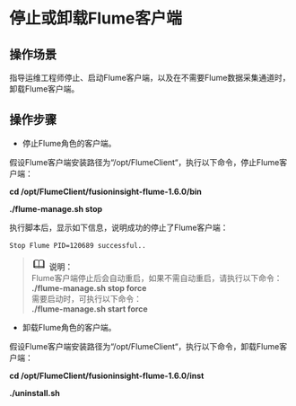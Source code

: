 # 停止或卸载Flume客户端<a name="ZH-CN_TOPIC_0075201934"></a>

## 操作场景<a name="zh-cn_topic_0075201384_section61077795164654"></a>

指导运维工程师停止、启动Flume客户端，以及在不需要Flume数据采集通道时，卸载Flume客户端。

## 操作步骤<a name="zh-cn_topic_0075201384_section50971570171026"></a>

-   停止Flume角色的客户端。

假设Flume客户端安装路径为“/opt/FlumeClient“，执行以下命令，停止Flume客户端：

**cd /opt/FlumeClient/fusioninsight-flume-1.6.0/bin**

**./flume-manage.sh stop**

执行脚本后，显示如下信息，说明成功的停止了Flume客户端：

```
Stop Flume PID=120689 successful..
```

>![](public_sys-resources/icon-note.gif) **说明：**   
>Flume客户端停止后会自动重启，如果不需自动重启，请执行以下命令：  
>**./flume-manage.sh stop force**  
>需要启动时，可执行以下命令：  
>**./flume-manage.sh start force**  

-   卸载Flume角色的客户端。

假设Flume客户端安装路径为“/opt/FlumeClient“，执行以下命令，卸载Flume客户端：

**cd /opt/FlumeClient/fusioninsight-flume-1.6.0/inst**

**./uninstall.sh**

